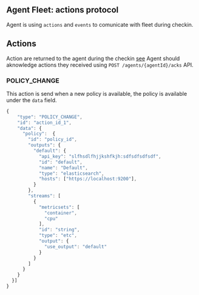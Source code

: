 ## Agent Fleet: actions protocol

Agent is using `actions` and `events` to comunicate with fleet during checkin.

## Actions

Action are returned to the agent during the checkin [see](./api/agents_checkin)
Agent should aknowledge actions they received using `POST /agents/{agentId}/acks` API.

### POLICY_CHANGE

This action is send when a new policy is available, the policy is available under the `data` field.

```js
{
    "type": "POLICY_CHANGE",
    "id": "action_id_1",
    "data": {
      "policy":  {
        "id": "policy_id",
        "outputs": {
          "default": {
            "api_key": "slfhsdlfhjjkshfkjh:sdfsdfsdfsdf",
            "id": "default",
            "name": "Default",
            "type": "elasticsearch",
            "hosts": ["https://localhost:9200"],
          }
        },
        "streams": [
          {
            "metricsets": [
              "container",
              "cpu"
            ],
            "id": "string",
            "type": "etc",
            "output": {
              "use_output": "default"
            }
          }
        ]
      }
    }
  }]
}
```
